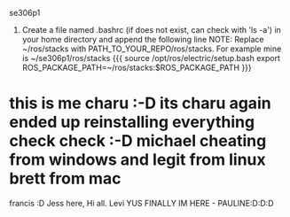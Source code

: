 se306p1

1. Create a file named .bashrc (if does not exist, can check with 'ls -a') in your home directory and append the following line
NOTE: Replace ~/ros/stacks with PATH_TO_YOUR_REPO/ros/stacks. For example mine is ~/se306p1/ros/stacks
{{{
source /opt/ros/electric/setup.bash
export ROS_PACKAGE_PATH=~/ros/stacks:$ROS_PACKAGE_PATH
}}}





this is me charu :-D its charu again ended up reinstalling 
everything check check :-D
michael cheating from windows and legit from linux
brett from mac
=======
francis :D
Jess here, Hi all. 
Levi
YUS FINALLY IM HERE - PAULINE:D:D:D
